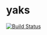 # yaks
[![Build Status](https://travis-ci.org/thebeansgroup/yaks.svg?branch=master)](https://travis-ci.org/thebeansgroup/yaks)
